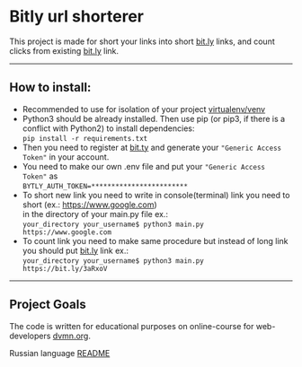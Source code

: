 # Bitly url shorterer 

This project is made for short your links into short [bit.ly](https://app.bitly.com/) links, and count clicks from existing [bit.ly](https://app.bitly.com/) link.<br>

---

## How to install: 
- Recommended to use for isolation of your project [virtualenv/venv](https://docs.python.org/3/library/venv.html)
- Python3 should be already installed. Then use pip (or pip3, if there is a conflict with Python2) to install dependencies:<br>
```pip install -r requirements.txt```
- Then you need to register at [bit.ty](https://app.bitly.com/) and generate your  `"Generic Access Token"` in your account.
- You need to make our own .env file and put your `"Generic Access Token"` as <br>
```BYTLY_AUTH_TOKEN=************************```
- To short new link you need to write in console(terminal) link you need to short (ex.: https://www.google.com)  
in the directory of your main.py file ex.: <br>
```your_directory your_username$ python3 main.py https://www.google.com``` <br>
- To count link you need to make same procedure but instead of long link you should put [bit.ly](https://app.bitly.com/) link ex.:<br>
 ```your_directory your_username$ python3 main.py  https://bit.ly/3aRxoV```

---

## Project Goals
The code is written for educational purposes on online-course for web-developers [dvmn.org](https://dvmn.org/).

Russian language [README](https://github.com/A1exander-Pro/bitly-shorterer/blob/main/README_RU.md)
